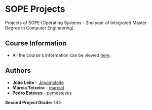 # SOPE Projects

Projects of SOPE (Operating Systems - 2nd year of Integrated Master Degree in Computer Engineering).

## Course Information

* All the course's information can be viewed [here](https://sigarra.up.pt/feup/en/ucurr_geral.ficha_uc_view?pv_ocorrencia_id=419998).

## Authors

* **João Leite** - [Jopamoleite](https://github.com/Jopamoleite)
* **Márcia Teixeira** - [marciat](https://github.com/marciat)
* **Pedro Esteves** - [pemesteves](https://github.com/pemesteves)

**Second Project Grade:** 18.5
